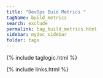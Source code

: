 ```yaml
---
title: "DevOps Buid Metrics "
tagName: build_metrics
search: exclude
permalink: tag_build_metrics.html
sidebar: mydoc_sidebar
folder: tags
---
```

{% include taglogic.html %}

{% include links.html %}

